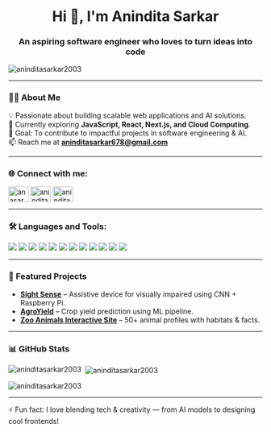 <h1 align="center">Hi 👋, I'm Anindita Sarkar</h1>
<h3 align="center">An aspiring software engineer who loves to turn ideas into code</h3>

<p align="left"> 
  <img src="https://komarev.com/ghpvc/?username=aninditasarkar2003&label=Profile%20views&color=0e75b6&style=flat" alt="aninditasarkar2003" /> 
</p>

---

### 👩‍💻 About Me  
💡 Passionate about building scalable web applications and AI solutions.  
🚀 Currently exploring **JavaScript, React, Next.js, and Cloud Computing**.  
🎯 Goal: To contribute to impactful projects in software engineering & AI.  
📫 Reach me at **aninditasarkar678@gmail.com**  

---

### 🌐 Connect with me:
<p align="left">
<a href="https://linkedin.com/in/anasarkar" target="blank"><img align="center" src="https://raw.githubusercontent.com/rahuldkjain/github-profile-readme-generator/master/src/images/icons/Social/linked-in-alt.svg" alt="anasarkar" height="30" width="40" /></a>
<a href="https://www.hackerrank.com/aninditasarkar61" target="blank"><img align="center" src="https://raw.githubusercontent.com/rahuldkjain/github-profile-readme-generator/master/src/images/icons/Social/hackerrank.svg" alt="aninditasarkar61" height="30" width="40" /></a>
<a href="https://auth.geeksforgeeks.org/user/aninditasarkarofficial" target="blank"><img align="center" src="https://raw.githubusercontent.com/rahuldkjain/github-profile-readme-generator/master/src/images/icons/Social/geeks-for-geeks.svg" alt="aninditasarkarofficial" height="30" width="40" /></a>
</p>

---

### 🛠️ Languages and Tools:
<p align="left"> 
<img src="https://img.shields.io/badge/Java-ED8B00?style=for-the-badge&logo=openjdk&logoColor=white"/> 
<img src="https://img.shields.io/badge/JavaScript-F7DF1E?style=for-the-badge&logo=javascript&logoColor=black"/> 
<img src="https://img.shields.io/badge/React-20232A?style=for-the-badge&logo=react&logoColor=61DAFB"/> 
<img src="https://img.shields.io/badge/Next.js-000000?style=for-the-badge&logo=nextdotjs&logoColor=white"/> 
<img src="https://img.shields.io/badge/Python-3776AB?style=for-the-badge&logo=python&logoColor=white"/> 
<img src="https://img.shields.io/badge/Node.js-339933?style=for-the-badge&logo=nodedotjs&logoColor=white"/> 
<img src="https://img.shields.io/badge/MySQL-4479A1?style=for-the-badge&logo=mysql&logoColor=white"/> 
<img src="https://img.shields.io/badge/TensorFlow-FF6F00?style=for-the-badge&logo=tensorflow&logoColor=white"/> 
<img src="https://img.shields.io/badge/Scikit--Learn-F7931E?style=for-the-badge&logo=scikit-learn&logoColor=white"/> 
<img src="https://img.shields.io/badge/Google Cloud-4285F4?style=for-the-badge&logo=google-cloud&logoColor=white"/> 
<img src="https://img.shields.io/badge/AWS-FF9900?style=for-the-badge&logo=amazon-aws&logoColor=white"/> 
<img src="https://img.shields.io/badge/Figma-F24E1E?style=for-the-badge&logo=figma&logoColor=white"/> 
</p>

---

### 🚀 Featured Projects  
- [**Sight Sense**](https://github.com/aninditasarkar2003/Sight-Sense) – Assistive device for visually impaired using CNN + Raspberry Pi.  
- [**AgroYield**](https://github.com/aninditasarkar2003/AgroYield) – Crop yield prediction using ML pipeline.  
- [**Zoo Animals Interactive Site**](https://github.com/aninditasarkar2003/Zoo-Animals) – 50+ animal profiles with habitats & facts.  

---

### 📊 GitHub Stats  
<p><img align="left" src="https://github-readme-stats.vercel.app/api/top-langs?username=aninditasarkar2003&show_icons=true&locale=en&layout=compact&theme=radical" alt="aninditasarkar2003" /></p>

<p>&nbsp;<img align="center" src="https://github-readme-stats.vercel.app/api?username=aninditasarkar2003&show_icons=true&locale=en&theme=radical" alt="aninditasarkar2003" /></p>

<p><img align="center" src="https://github-readme-streak-stats.herokuapp.com/?user=aninditasarkar2003&theme=radical" alt="aninditasarkar2003" /></p>

---

⚡ Fun fact: I love blending tech & creativity — from AI models to designing cool frontends!  
